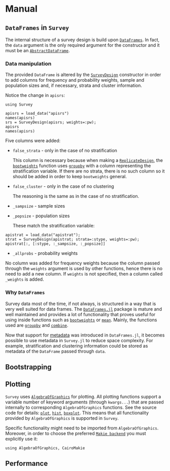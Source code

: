 # Manual

## `DataFrames` in `Survey`

The internal structure of a survey design is build upon
[`DataFrames`](https://dataframes.juliadata.org/stable/). In fact, the `data`
argument is the only required argument for the constructor and it must be an
[`AbstractDataFrame`](https://dataframes.juliadata.org/stable/lib/types/#DataFrames.AbstractDataFrame).

### Data manipulation

The provided `DataFrame` is altered by the [`SurveyDesign`](@ref) constructor
in order to add columns for frequency and probability weights, sample and
population sizes and, if necessary, strata and cluster information.

Notice the change in `apisrs`:

```@setup manual_DataFrames
using Survey
```

```@repl manual_DataFrames
apisrs = load_data("apisrs")
names(apisrs)
srs = SurveyDesign(apisrs; weights=:pw);
apisrs
names(apisrs)
```

Five columns were added:

- `false_strata` - only in the case of no stratification
  
  This column is necessary because when making a [`ReplicateDesign`](@ref), the
  [`bootweights`](@ref) function uses [`groupby`](https://dataframes.juliadata.org/stable/lib/functions/#DataFrames.groupby)
  with a column representing the stratification variable. If there are no strata,
  there is no such column so it should be added in order to keep `bootweights`
  general.

- `false_cluster` - only in the case of no clustering
  
  The reasoning is the same as in the case of no stratification.

- `_sampsize` - sample sizes

- `_popsize` - population sizes
  
  These match the stratification variable:

```@repl manual_DataFrames
apistrat = load_data("apistrat");
strat = SurveyDesign(apistrat; strata=:stype, weights=:pw);
apistrat[:, [:stype, :_sampsize, :_popsize]]
```

- `_allprobs` - probability weights

No column was added for frequency weights because the column passed through the
`weights` argument is used by other functions, hence there is no need to add a
new column. If `weights` is not specified, then a column called `_weights` is
added.

### Why `DataFrames`

Survey data most of the time, if not always, is structured in a way that is very
well suited for data frames. The [`DataFrames.jl`](https://dataframes.juliadata.org/stable/)
package is mature and well maintained and provides a lot of functionality that
proves useful for using inside functions such as [`bootweights`](@ref) or
[`mean`](@ref). Mainly, the functions used are
[`groupby`](https://dataframes.juliadata.org/stable/lib/functions/#DataFrames.groupby)
and [`combine`](https://dataframes.juliadata.org/stable/lib/functions/#DataFrames.combine).

Now that support for [metadata](https://dataframes.juliadata.org/stable/lib/metadata/)
was introduced in `DataFrames.jl`, it becomes possible to use metadata in
`Survey.jl` to reduce space complexity. For example, stratification and clustering
information could be stored as metadata of the `DataFrame` passed through `data`.

## Bootstrapping

## Plotting

`Survey` uses [`AlgebraOfGraphics`](https://aog.makie.org/stable/) for plotting.
All plotting functions support a variable number of keyword arguments (through
`kwargs...`) that are passed internally to corresponding `AlgebraOfGraphics`
functions. See the source code for details:
[`plot`](https://github.com/xKDR/Survey.jl/blob/main/src/plot.jl),
[`hist`](https://github.com/xKDR/Survey.jl/blob/main/src/hist.jl),
[`boxplot`](https://github.com/xKDR/Survey.jl/blob/main/src/boxplot.jl).
This means that all functionality provided by `AlgebraOfGraphics` is supported
in `Survey`.

Specific functionality might need to be imported from `AlgebraOfGraphics`.
Moreover, in order to choose the preferred
[`Makie backend`](https://docs.makie.org/stable/#makie_ecosystem) you must
explicitly use it:

```@repl
using AlgebraOfGraphics, CairoMakie
```

## Performance
